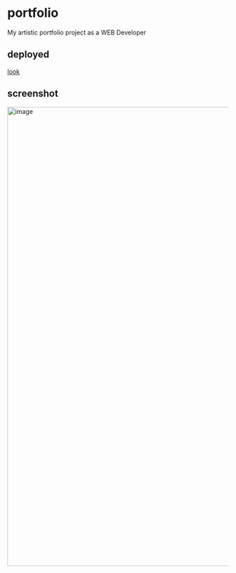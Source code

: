 # portfolio
My artistic portfolio project as a WEB Developer

## deployed
[look](https://dima-tarasenko.netlify.com)

## screenshot
<img width="1045" alt="image" src="https://github.com/tmptrash/portfolio/assets/1142545/2cca1e1c-6edc-4244-8688-89c5aac700ba">
